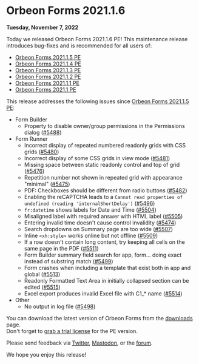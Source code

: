 # Orbeon Forms 2021.1.6

__Tuesday, November 7, 2022__

Today we released Orbeon Forms 2021.1.6 PE! This maintenance release introduces bug-fixes and is recommended for all users of:

- [Orbeon Forms 2021.1.5 PE](orbeon-forms-2021.1.5.md)
- [Orbeon Forms 2021.1.4 PE](orbeon-forms-2021.1.4.md)
- [Orbeon Forms 2021.1.3 PE](orbeon-forms-2021.1.3.md)
- [Orbeon Forms 2021.1.2 PE](orbeon-forms-2021.1.2.md)
- [Orbeon Forms 2021.1.1 PE](orbeon-forms-2021.1.1.md)
- [Orbeon Forms 2021.1 PE](orbeon-forms-2021.1.md)

This release addresses the following issues since [Orbeon Forms 2021.1.5 PE](orbeon-forms-2021.1.5.md):

- Form Builder
    - Property to disable owner/group permissions in the Permissions dialog ([\#5488](https://github.com/orbeon/orbeon-forms/issues/5488)) 
- Form Runner
    - Incorrect display of repeated numbered readonly grids with CSS grids ([\#5480](https://github.com/orbeon/orbeon-forms/issues/5480))
    - Incorrect display of some CSS grids in view mode ([\#5481](https://github.com/orbeon/orbeon-forms/issues/5481))
    - Missing space between static readonly control and top of grid ([\#5476](https://github.com/orbeon/orbeon-forms/issues/5476))
    - Repetition number not shown in repeated grid with appearance "minimal" ([\#5475](https://github.com/orbeon/orbeon-forms/issues/5475))
    - PDF: Checkboxes should be different from radio buttons ([\#5482](https://github.com/orbeon/orbeon-forms/issues/5482))
    - Enabling the reCAPTCHA leads to a `Cannot read properties of undefined (reading 'internalShortDelay')` ([\#5496](https://github.com/orbeon/orbeon-forms/issues/5496))
    - `fr:datetime` shows labels for Date and Time ([\#5504](https://github.com/orbeon/orbeon-forms/issues/5504))
    - Misaligned label with required answer with HTML label ([\#5505](https://github.com/orbeon/orbeon-forms/issues/5505))
    - Entering invalid time doesn't cause control invalidity ([\#5474](https://github.com/orbeon/orbeon-forms/issues/5474))
    - Search dropdowns on Summary page are too wide ([\#5507](https://github.com/orbeon/orbeon-forms/issues/5507))
    - Inline `<xh:style>` works online but not offline ([\#5509](https://github.com/orbeon/orbeon-forms/issues/5509))
    - If a row doesn't contain long content, try keeping all cells on the same page in the PDF ([\#5511](https://github.com/orbeon/orbeon-forms/issues/5511))
    - Form Builder summary field search for app, form… doing exact instead of substring match ([\#5499](https://github.com/orbeon/orbeon-forms/issues/5499))
    - Form crashes when including a template that exist both in app and global ([\#5513](https://github.com/orbeon/orbeon-forms/issues/5513))
    - Readonly Formatted Text Area in initially collapsed section can be edited ([\#5515](https://github.com/orbeon/orbeon-forms/issues/5515))
    - Excel export produces invalid Excel file with C1_* name ([\#5514](https://github.com/orbeon/orbeon-forms/issues/5514))
- Other
    - No output in log file ([\#5498](https://github.com/orbeon/orbeon-forms/issues/5498)) 

You can download the latest version of Orbeon Forms from the [downloads](https://www.orbeon.com/download) page.  
Don't forget to [grab a trial license](https://prod.orbeon.com/prod/fr/orbeon/register/new) for the PE version.

Please send feedback via [Twitter](https://twitter.com/orbeon), [Mastodon](https://mastodon.social/@orbeon), or the [forum](https://www.orbeon.com/community).

We hope you enjoy this release!
